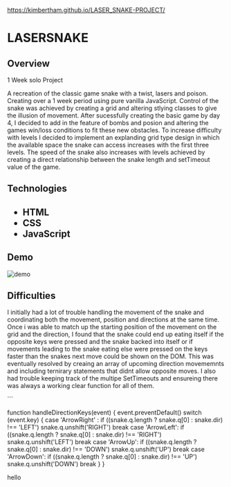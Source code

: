 https://kimbertham.github.io/LASER_SNAKE-PROJECT/

<h1> LASERSNAKE </h1>

<h2> Overview </h2>
<p>1 Week solo Project</p>
<p>A recreation of the classic game snake with a twist, lasers and poison. Creating over a 1 week period using pure vanilla JavaScript. Control of the snake was achieved by creating a grid and altering stlying classes to give the illusion of movement. After sucessfully creating the basic game by day 4, I decided to add in the feature of bombs and posion and altering the games win/loss conditions to fit these new obstacles. To increase difficulty with levels I decided to implement an explanding grid type design in which the available space the snake can access increases with the first three levels. The speed of the snake also increases with levels achieved by creating a direct relationship between the snake length and setTimeout value of the game.  </p>

<h2> Technologies<h2/>
  <ul> 
    <li>HTML</li>
    <li>CSS</li>
    <li>JavaScript</li>
  </ul>

<h2> Demo </h2>
<img src='https://i.imgur.com/s40DynM.gif' alt='demo' />

<h2> Difficulties </h2>
<p> I initially had a lot of trouble handling the movement of the snake and coordinating both the movement, position and directions at the same time. Once i was able to match up the starting position of the movement on the grid and the direction, I found that the snake could end up eating itself if the opposite keys were pressed and the snake backed into itself or if movements leading to the snake eating else were pressed on the keys faster than the snakes next move could be shown on the DOM. This was eventually resolved by creaing an array of upcoming direction movememnts and including ternirary statements that didnt allow opposite moves. 
I also had trouble keeping track of the multipe SetTimeouts and ensureing there was always a working clear function for all of them. </p>
```

function handleDirectionKeys(event) {
    event.preventDefault()
    switch (event.key) {
      case 'ArrowRight' :
        if ((snake.q.length ? snake.q[0] : snake.dir) !== 'LEFT') 
          snake.q.unshift('RIGHT')
        break
      case 'ArrowLeft': 
        if ((snake.q.length ? snake.q[0] : snake.dir) !== 'RIGHT') 
          snake.q.unshift('LEFT')
        break
      case 'ArrowUp': 
        if ((snake.q.length ? snake.q[0] : snake.dir) !== 'DOWN') 
          snake.q.unshift('UP')
        break
      case 'ArrowDown':
        if ((snake.q.length ? snake.q[0] : snake.dir) !== 'UP') 
          snake.q.unshift('DOWN')
        break
    }
  }
   
   
   hello
  ```

